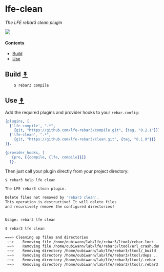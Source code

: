 # lfe-clean

*The LFE rebar3 clean plugin*

[lr3-logo]: priv/images/logo.png

[![][lr3-logo]][lr3-logo]


#### Contents

* [Build](#build-)
* [Use](#use-)


## Build [&#x219F;](#contents)


```bash
    $ rebar3 compile
```


## Use [&#x219F;](#contents)

Add the required plugins and provider hooks to your ``rebar.config``:

```erlang
{plugins, [
  {'lfe-compile', ".*",
    {git, "https://github.com/lfe-rebar3/compile.git", {tag, "0.2.1"}}},
  {'lfe-clean', ".*",
    {git, "https://github.com/lfe-rebar3/clean.git", {tag, "0.1.0"}}}
]}.

{provider_hooks, [
   {pre, [{compile, {lfe, compile}}]}
  ]}.
```

Then just call your plugin directly from your project directory:

```bash
$ rebar3 help lfe clean

The LFE rebar3 clean plugin.

Delete files not removed by 'rebar3 clean'.
This operation is destructive! It will delete files
and recursively remove the configured directories!


Usage: rebar3 lfe clean
```

```bash
$ rebar3 lfe clean

===> Cleaning up files and directories
 ~~>    Removing file /home/oubiwann/lab/lfe/rebar3/ltool/rebar.lock ...
 ~~>    Removing file /home/oubiwann/lab/lfe/rebar3/ltool/erl_crash.dump ...
 ~~>    Removing directory /home/oubiwann/lab/lfe/rebar3/ltool/_build ...
 ~~>    Removing directory /home/oubiwann/lab/lfe/rebar3/ltool/deps ...
 ~~>    Removing directory /home/oubiwann/lab/lfe/rebar3/ltool/.rebar ...
 ~~>    Removing directory /home/oubiwann/lab/lfe/rebar3/ltool/.rebar3 ...
```
